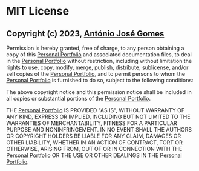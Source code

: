 # MIT License

## Copyright (c) 2023, [Ant&oacute;nio Jos&eacute; Gomes](https://www.linkedin.com/in/ajffg1024)

Permission is hereby granted, free of charge, to any person obtaining a copy of this [Personal Portfolio][Project] and associated documentation files, to deal in the [Personal Portfolio][Project] without restriction, including without limitation the rights to use, copy, modify, merge, publish, distribute, sublicense, and/or sell copies of the [Personal Portfolio][Project], and to permit persons to whom the [Personal Portfolio][Project] is furnished to do so, subject to the following conditions:

The above copyright notice and this permission notice shall be included in all copies or substantial portions of the [Personal Portfolio][Project].

THE [Personal Portfolio][Project] IS PROVIDED "AS IS", WITHOUT WARRANTY OF ANY KIND, EXPRESS OR IMPLIED, INCLUDING BUT NOT LIMITED TO THE WARRANTIES OF MERCHANTABILITY, FITNESS FOR A PARTICULAR PURPOSE AND NONINFRINGEMENT. IN NO EVENT SHALL THE AUTHORS OR COPYRIGHT HOLDERS BE LIABLE FOR ANY CLAIM, DAMAGES OR OTHER LIABILITY, WHETHER IN AN ACTION OF CONTRACT, TORT OR OTHERWISE, ARISING FROM, OUT OF OR IN CONNECTION WITH THE [Personal Portfolio][Project] OR THE USE OR OTHER DEALINGS IN THE [Personal Portfolio][Project].


[Project]: https://projects.microverse.datanet-pt.net/Personal-Portfolio/
